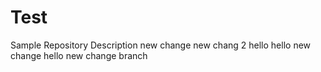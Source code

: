 # Test
Sample Repository Description
new change
new chang 2
hello
hello new change
hello new change branch
